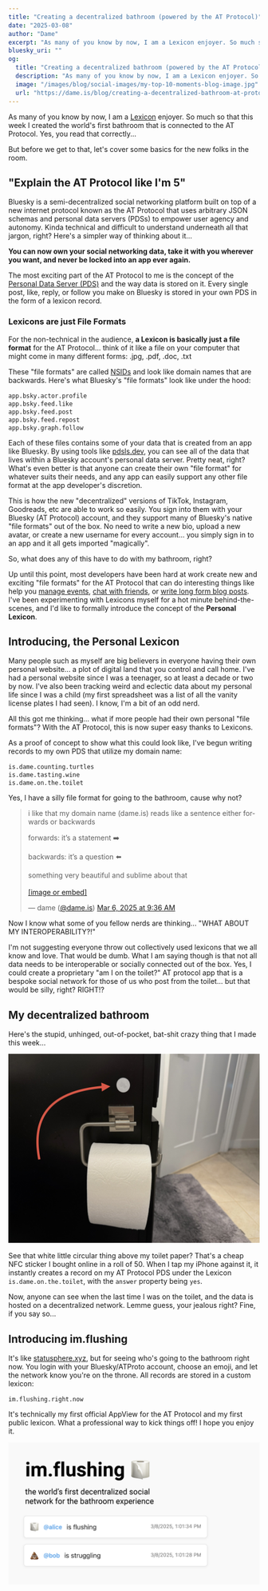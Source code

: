 ```yaml
---
title: "Creating a decentralized bathroom (powered by the AT Protocol)"
date: "2025-03-08"
author: "Dame"
excerpt: "As many of you know by now, I am a Lexicon enjoyer. So much so that this week I created the world's first bathroom that is connected to the AT Protocol. Yes, you read that correctly..."
bluesky_uri: ""
og:
  title: "Creating a decentralized bathroom (powered by the AT Protocol)"
  description: "As many of you know by now, I am a Lexicon enjoyer. So much so that this week I created the world's first bathroom that is connected to the AT Protocol. Yes, you read that correctly..."
  image: "/images/blog/social-images/my-top-10-moments-blog-image.jpg"
  url: "https://dame.is/blog/creating-a-decentralized-bathroom-at-protocol"
---
```


As many of you know by now, I am a [Lexicon](https://atproto.com/guides/lexicon) enjoyer. So much so that this week I created the world's first bathroom that is connected to the AT Protocol. Yes, you read that correctly...

But before we get to that, let's cover some basics for the new folks in the room.

## "Explain the AT Protocol like I'm 5"

Bluesky is a semi-decentralized social networking platform built on top of a new internet protocol known as the AT Protocol that uses arbitrary JSON schemas and personal data servers (PDSs) to empower user agency and autonomy. Kinda technical and difficult to understand underneath all that jargon, right? Here's a simpler way of thinking about it...

**You can now own your social networking data, take it with you wherever you want, and never be locked into an app ever again.**

The most exciting part of the AT Protocol to me is the concept of the [Personal Data Server (PDS)](https://docs.bsky.app/docs/advanced-guides/atproto) and the way data is stored on it. Every single post, like, reply, or follow you make on Bluesky is stored in your own PDS in the form of a lexicon record. 

### Lexicons are just File Formats

For the non-technical in the audience, **a Lexicon is basically just a file format** for the AT Protocol... think of it like a file on your computer that might come in many different forms: .jpg, .pdf, .doc, .txt

These "file formats" are called [NSIDs](https://atproto.com/specs/nsid) and look like domain names that are backwards. Here's what Bluesky's "file formats" look like under the hood:

```
app.bsky.actor.profile
app.bsky.feed.like
app.bsky.feed.post
app.bsky.feed.repost
app.bsky.graph.follow
```

Each of these files contains some of your data that is created from an app like Bluesky. By using tools like [pdsls.dev](https://pdsls.dev/at://did:plc:gq4fo3u6tqzzdkjlwzpb23tj), you can see all of the data that lives within a Bluesky account's personal data server. Pretty neat, right? What's even better is that anyone can create their own "file format" for whatever suits their needs, and any app can easily support any other file format at the app developer's discretion.

This is how the new "decentralized" versions of TikTok, Instagram, Goodreads, etc are able to work so easily. You sign into them with your Bluesky (AT Protocol) account, and they support many of Bluesky's native "file formats" out of the box. No need to write a new bio, upload a new avatar, or create a new username for every account... you simply sign in to an app and it all gets imported "magically".

So, what does any of this have to do with my bathroom, right? 

Up until this point, most developers have been hard at work create new and exciting "file formats" for the AT Protocol that can do interesting things like help you [manage events](), [chat with friends](), or [write long form blog posts](). I've been experimenting with Lexicons myself for a hot minute behind-the-scenes, and I'd like to formally introduce the concept of the **Personal Lexicon**.

## Introducing, the Personal Lexicon

Many people such as myself are big believers in everyone having their own personal website... a plot of digital land that you control and call home. I've had a personal website since I was a teenager, so at least a decade or two by now. I've also been tracking weird and eclectic data about my personal life since I was a child (my first spreadsheet was a list of all the vanity license plates I had seen). I know, I'm a bit of an odd nerd.

All this got me thinking... what if more people had their own personal "file formats"? With the AT Protocol, this is now super easy thanks to Lexicons.

As a proof of concept to show what this could look like, I've begun writing records to my own PDS that utilize my domain name:

```
is.dame.counting.turtles
is.dame.tasting.wine
is.dame.on.the.toilet
```

Yes, I have a silly file format for going to the bathroom, cause why not?

<blockquote class="bluesky-embed" data-bluesky-uri="at://did:plc:gq4fo3u6tqzzdkjlwzpb23tj/app.bsky.feed.post/3ljppqso5t22w" data-bluesky-cid="bafyreif6zppvorddm2y5xt6yomohc3ejr4hudd7zv6bltutwvpiml54hma"><p lang="en">i like that my domain name (dame.is) reads like a sentence either forwards or backwards

forwards: it’s a statement ➡️

backwards: it’s a question ⬅️

something very beautiful and sublime about that<br><br><a href="https://bsky.app/profile/did:plc:gq4fo3u6tqzzdkjlwzpb23tj/post/3ljppqso5t22w?ref_src=embed">[image or embed]</a></p>&mdash; dame (<a href="https://bsky.app/profile/did:plc:gq4fo3u6tqzzdkjlwzpb23tj?ref_src=embed">@dame.is</a>) <a href="https://bsky.app/profile/did:plc:gq4fo3u6tqzzdkjlwzpb23tj/post/3ljppqso5t22w?ref_src=embed">Mar 6, 2025 at 9:36 AM</a></blockquote><script async src="https://embed.bsky.app/static/embed.js" charset="utf-8"></script>

Now I know what some of you fellow nerds are thinking... "WHAT ABOUT MY INTEROPERABILITY?!"

I'm not suggesting everyone throw out collectively used lexicons that we all know and love. That would be dumb. What I am saying though is that not all data needs to be interoperable or socially connected out of the box. Yes, I could create a proprietary "am I on the toilet?" AT protocol app that is a bespoke social network for those of us who post from the toilet... but that would be silly, right? RIGHT!?

## My decentralized bathroom

Here's the stupid, unhinged, out-of-pocket, bat-shit crazy thing that I made this week... 

![A roll of toilet paper in the bathroom with a white stickerk above it](/images/blog/creating-a-decentralized-bathroom-at-protocol.jpg "nfc sticker")

See that white little circular thing above my toilet paper? That's a cheap NFC sticker I bought online in a roll of 50. When I tap my iPhone against it, it instantly creates a record on my AT Protocol PDS under the Lexicon `is.dame.on.the.toilet`, with the `answer` property being `yes`.

Now, anyone can see when the last time I was on the toilet, and the data is hosted on a decentralized network. Lemme guess, your jealous right? Fine, if you say so...

## Introducing im.flushing

It's like [statusphere.xyz](https://statusphere.xyz), but for seeing who's going to the bathroom right now. You login with your Bluesky/ATProto account, choose an emoji, and let the network know you're on the throne. All records are stored in a custom lexicon:

```
im.flushing.right.now
```

It's technically my first official AppView for the AT Protocol and my first public lexicon. What a professional way to kick things off! I hope you enjoy it.

![A promotional screenshot of the app im.flushing](/images/blog/og-image.png "im.flushing promo image")

